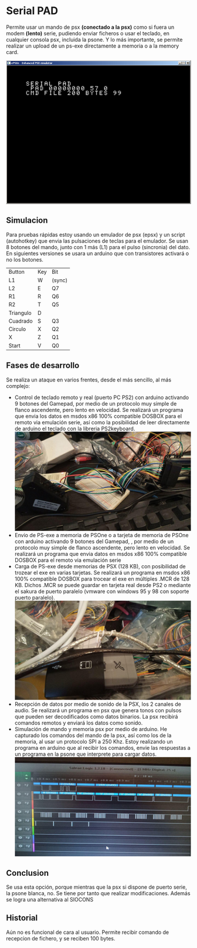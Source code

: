 # Serial PAD
Permite usar un mando de psx <b>(conectado a la psx)</b> como si fuera un modem <b>(lento)</b> serie, pudiendo enviar ficheros o usar el teclado, en cualquier consola psx, incluida la psone.
Y lo más importante, se permite realizar un upload de un ps-exe directamente  a memoria o a la memory card.
<center><img src="capturaepsx.gif"></center>

<h2>Simulacion</h2>
Para pruebas rápidas estoy usando un emulador de psx (epsx) y un script (autohotkey) que envia las pulsaciones de teclas para el emulador.
Se usan 8 botones del mando, junto con 1 más (L1) para el pulso (sincronia) del dato.
En siguientes versiones se usara un arduino que con transistores activará o no los botones.

<center><table>
 <tr>
  <td>Button</td><td>Key</td><td>Bit</td>
 </tr>
 <tr>
  <td>L1</td><td>W</td><td>(sync)</td>
 </tr>
 <tr>  
  <td>L2</td><td>E</td><td>Q7</td>
 </tr>   
 <tr>  
  <td>R1</td><td>R</td><td>Q6</td>
 </tr>   
 <tr>     
  <td>R2</td><td>T</td><td>Q5</td>
 </tr>  
 <tr>  
  <td>Triangulo</td><td>D</td><td></td>
 </tr>  
 <tr>  
  <td>Cuadrado</td><td>S</td><td>Q3</td>
 <tr> 
 </tr>  
  <td>Circulo</td><td>X</td><td>Q2</td>
 <tr> 
 </tr>  
  <td>X</td><td>Z</td><td>Q1</td>
 <tr>      
  <td>Start</td><td>V</td><td>Q0</td>
 </tr>  
</table></center>

<h2>Fases de desarrollo</h2>
Se realiza un ataque en varios frentes, desde el m&aacute;s sencillo, al m&aacute;s complejo:
<ul>
 <li>Control de teclado remoto y real (puerto PC PS2) con arduino activando 9 botones del Gamepad, por medio
   de un protocolo muy simple de flanco ascendente, pero lento en velocidad. Se realizará un programa que envia los datos
   en msdos x86 100% compatible DOSBOX para el remoto via emulaci&oacute;n serie, así como la posibilidad de leer directamente de arduino el teclado con la libreria PS2keyboard.
  <center><img src="mandoAnalizar.jpg"></center>
 </li>
 <li>Envio de PS-exe a memoria de PSOne o a tarjeta de memoria de PSOne con arduino activando 9 botones del Gamepad,
  , por medio de un protocolo muy simple de flanco ascendente, pero lento en velocidad. Se realizará un programa que envia datos 
  en msdos x86 100% compatible DOSBOX para el remoto via emulaci&oacute;n serie
 </li>
 <li>Carga de PS-exe desde memorias de PSX (128 KB), con posibilidad de trozear el exe en varias tarjetas. Se realizará un programa en msdos x86 100% compatible DOSBOX para trocear el exe en múltiples .MCR de 128 KB. Dichos .MCR se puede guardar en tarjeta real desde PS2 o mediante el sakura de puerto paralelo (vmware con windows 95 y 98 con soporte puerto paralelo).
  <center><img src="memecardAnalizar.jpg"></center>
 </li>
 <li>
  Recepción de datos por medio de sonido de la PSX, los 2 canales de audio. Se realizará un programa en psx que genera tonos con pulsos que pueden ser decodificados como datos binarios. La psx recibirá comandos remotos y enviará los datos como sonido.
 </li>
 <li>
  Simulación de mando y memoria psx por medio de arduino. He capturado los comandos del mando de la psx, así como los de la memoria, al usar un protocolo SPI a 250 Khz. Estoy realizando un programa en arduino que al recibir los comandos, envie las respuestas a un programa en la psone que interprete para cargar datos.  
  <center><img src="mandoAnalizadorDigital.jpg"></center>
 </li>
</ul>


<h2>Conclusion</h2>
Se usa esta opción, porque mientras que la psx si dispone de puerto serie, la psone blanca, no. Se tiene por tanto que realizar modificaciones. Además se logra una alternativa al SIOCONS

<h2>Historial</h2>
Aún no es funcional de cara al usuario.
Permite recibir comando de recepcion de fichero, y se reciben 100 bytes.

